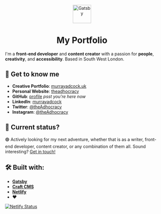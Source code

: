<p align="center">
  <a href="https://murrayadcock.uk">
    <img alt="Gatsby" src="https://cms.theadhocracy.co.uk/assets/theadhocracy/website/Logos/adhoc-face.svg" width="60" />
  </a>
</p>
<h1 align="center">
  My Portfolio
</h1>

I'm a **front-end developer** and **content creator** with a passion for __people__, __creativity__, and __accessibility__. Based in South West London.

## 👋 Get to know me

- **Creative Portfolio**: [murrayadcock.uk](https://murrayadcock.uk)
- **Personal Website**: [theadhocracy](https://theadhocracy.co.uk)
- **GitHub**: [profile](https://github.com/theAdhocracy) _psst you're here now_
- **LinkedIn**: [murrayadcock](https://linkedin.com/murrayadcock)
- **Twitter**: [@theAdhocracy](https://twitter.com/theAdhocracy)
- **Instagram**: [@theAdhocracy](https://instagram.com/theAdhocracy)

## 🚦 Current status?

🟢 Actively looking for my next adventure, whether that is as a writer, front-end developer, content creator, or any combination of them all. Sound interesting? [Get in touch!](https://murrayadcock.uk/contact)

## 🛠 Built with:

- [**Gatsby**](https://www.gatsbyjs.org)
- [**Craft CMS**](https://craftcms.com/)
- [**Netlify**](https://www.netlify.com/)
- ❤

[![Netlify Status](https://api.netlify.com/api/v1/badges/23f72d36-7bee-4c39-9113-97acd835ed13/deploy-status)](https://app.netlify.com/sites/elated-golick-3358e3/deploys)